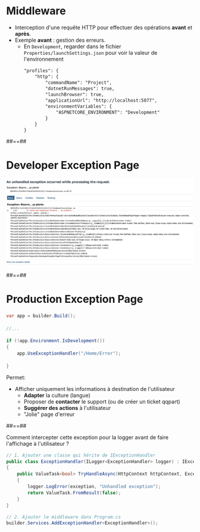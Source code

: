 # Middleware

- Interception d'une requête HTTP pour effectuer des opérations **avant** et **après**.
- Exemple **avant** : gestion des erreurs.
    - En `Development`, regarder dans le fichier `Properties/launchSettings.json` pour voir la valeur de l'environnement
        ```json[1-11|7-9]
        "profiles": {
            "http": {
                "commandName": "Project",
                "dotnetRunMessages": true,
                "launchBrowser": true,
                "applicationUrl": "http://localhost:5077",
                "environmentVariables": {
                    "ASPNETCORE_ENVIRONMENT": "Development"
                }
            }
        }
        ```
<!-- .element: class="list-fragment" -->

##==##

# Developer Exception Page

![center](../../assets/12-middleware/developer-exception-page.png)

##==##

# Production Exception Page

```csharp
var app = builder.Build();

//...

if (!app.Environment.IsDevelopment())
{
    app.UseExceptionHandler("/Home/Error");

}
```

Permet: 
- Afficher uniquement les informations à destination de l'utilisateur
    - **Adapter** la culture (langue) 
    - Proposer de **contacter** le support (ou de créer un ticket qqpart)
    - **Suggérer des actions** à l'utilisateur
    - "Jolie" page d'erreur
<!-- .element: class="list-fragment" -->

##==##

Comment intercepter cette exception pour la logger avant de faire l'affichage à l'utilisateur ?
<!-- .element: class="admonition question" -->

```csharp
// 1. Ajouter une classe qui hérite de IExceptionHandler
public class ExceptionHandler(ILogger<ExceptionHandler> logger) : IExceptionHandler
{
    public ValueTask<bool> TryHandleAsync(HttpContext httpContext, Exception exception, CancellationToken cancellationToken)
    {
        logger.LogError(exception, "Unhandled exception");
        return ValueTask.FromResult(false);
    }
}
````

```csharp
// 2. Ajouter le middleware dans Program.cs
builder.Services.AddExceptionHandler<ExceptionHandler>();
```
